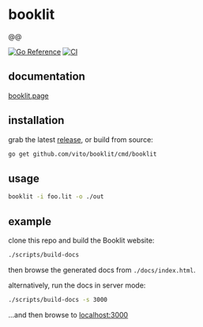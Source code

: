 # booklit

@@

[![Go Reference](https://pkg.go.dev/badge/github.com/vito/booklit.svg)](https://pkg.go.dev/github.com/vito/booklit)
[![CI](https://ci.concourse-ci.org/api/v1/teams/main/pipelines/booklit/jobs/unit/badge)](https://ci.concourse-ci.org/teams/main/pipelines/booklit/jobs/unit)

## documentation

[booklit.page](https://booklit.page)

## installation

grab the latest [release](https://github.com/vito/booklit/releases), or build
from source:

```bash
go get github.com/vito/booklit/cmd/booklit
```

## usage

```bash
booklit -i foo.lit -o ./out
```

## example

clone this repo and build the Booklit website:

```bash
./scripts/build-docs
```

then browse the generated docs from `./docs/index.html`.

alternatively, run the docs in server mode:

```bash
./scripts/build-docs -s 3000
```

...and then browse to [localhost:3000](https://localhost:3000)
